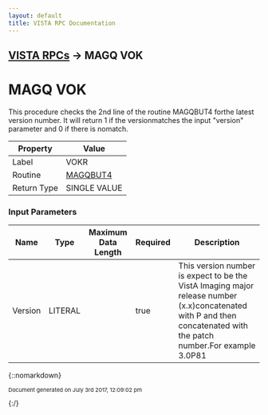 ```yaml
---
layout: default
title: VISTA RPC Documentation
---
```


## [VISTA RPCs](TableOfContents) &#8594; MAGQ VOK
# MAGQ VOK

This procedure checks the 2nd line of the routine MAGQBUT4 forthe latest version number.  It will return 1 if the versionmatches the input "version" parameter and 0 if there is nomatch.

Property | Value
--- | ---
Label | VOKR
Routine | [MAGQBUT4](http://code.osehra.org/dox/Routine_MAGQBUT4_source.html)
Return Type | SINGLE VALUE


### Input Parameters

Name | Type | Maximum Data Length | Required | Description
--- | --- | --- | --- | ---
Version | LITERAL |  | true | This version number is expect to be the VistA Imaging major release number (x.x)concatenated with P and then concatenated with the patch number.For example 3.0P81



{::nomarkdown} <br/><p style="font-size: 11px">Document generated on July 3rd 2017, 12:09:02 pm</p>{:/}
